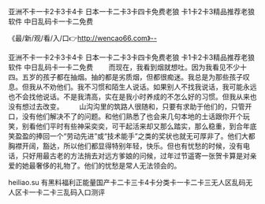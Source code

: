 亚洲不卡一卡2卡3卡4卡
日本一卡二卡3卡四卡免费老狼
卡1卡2卡3精品推荐老狼软件
中日乱码卡一卡二免费


《最/新/观/看/入/口👉http://wencao66.com》--

亚洲不卡一卡2卡3卡4卡
日本一卡二卡3卡四卡免费老狼
卡1卡2卡3精品推荐老狼软件
中日乱码卡一卡二免费
　　而现在，我看到烟就想吐。因为我看见不少十四。五岁的孩子都在抽烟。抽的都是劣质烟，但都很痴迷。我总是为那些孩子叹息。但我从不劝他们。我不习惯和陌生人说话。如果别人不找我说话，我可能永远也不会找他说话。不是我清高，实在是我小时养成的不怎么好的习惯。但我从来也没有想过去改变。
　　山沟沟里的筑路人很随和，只要有求助于他们的，只管开口，没有他们解决不了的问题。和他们熟悉了也会来几句本地的土话跟你开个玩笑，别看他们平时有些神采奕奕，可干起活来却又那么踏实，那么稳重，到合年底笑盈盈的捧回一个“劳动先进”或“技术能手”之类的奖状也就无可厚非了。他们大都胸襟开阔，豁达，所以他们都显得特别年轻，快乐。但也有忧愁的时候，没有电话，只好用最古老的方法捎去对远方爹娘的问候，过年过节遥寄一张贺卡算是对亲爱的她最奢侈的礼物了。他们的忧愁是常人无法领会的。





heiliao.su 有黑料福利正能量国产卡二卡三卡4卡分类卡一卡二卡三无人区乱码无人区卡一卡二卡三乱码入口测评
